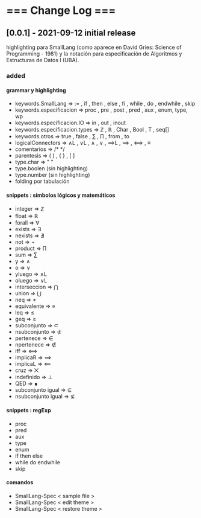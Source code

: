 # === Change Log === #

## [0.0.1] - 2021-09-12 initial release 
highlighting para SmallLang (como aparece en David Gries: Science of Programming - 1981) y la notación para especificación de Algoritmos y Estructuras de Datos I (UBA).

### added ###
#### grammar y highlighting 

- keywords.SmallLang                =>   := , if , then , else , fi , while , do , endwhile , skip 
- keywords.especificacion           =>   proc ,  pre , post , pred , aux , enum, type, wp
- keywords.especificacion.IO        =>   in , out , inout
- keywords.especificacion.types     =>   ℤ , ℝ , Char , Bool , T , seq[<type>]
- keywords.otros                    =>   true , false , ∑ , ∏ , from , to
- logicalConnectors                 =>   ∧L , ∨L , ∧ , ∨ , ⟹L , ⟹ , ⟺ , ≡
- comentarios                       =>   /*  */
- parentesis                        =>   ( ) , { } , [ ]
- type.char                         =>   " "
- type.boolen (sin highlighting)
- type.number (sin highlighting)
- folding por tabulación

#### snippets : símbolos lógicos y matemáticos

- integer       =>   ℤ
- float         =>   ℝ
- forall        =>   ∀
- exists        =>   ∃
- nexists       =>   ∄
- not           =>   ¬
- product       =>   ∏
- sum           =>   ∑
- y             =>   ∧
- o             =>   ∨
- yluego        =>   ∧L
- oluego        =>   ∨L
- interseccion  =>   ⋂
- union         =>   ⋃
- neq           =>   ≠
- equivalente   =>   ≡
- leq           =>   ≤ 
- geq           =>   ≥
- subconjunto   =>   ⊂
- nsubconjunto  =>   ⊄
- pertenece     =>   ∈
- npertenece    =>   ∉
- iff           =>   ⟺
- implicaR      =>   ⟹
- implicaL      =>   ⟸
- cruz          =>   ⨉
- indefinido    =>   ⊥
- QED           =>   ∎
- subconjunto igual  =>  ⊆ 
- nsubconjunto igual =>  ⊈

#### snippets : regExp

- proc
- pred
- aux
- type
- enum
- if then else
- while do endwhile
- skip 

#### comandos

- SmallLang-Spec < sample file >
- SmallLang-Spec < edit theme >
- SmallLang-Spec < restore theme >